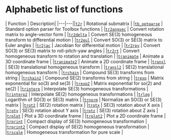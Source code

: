 ---
---
# Alphabetic list of functions
| Function | Description|
|---|---||[`t2r`](t2r.html) | Rotational submatrix |
|[`tb_optparse`](tb_optparse.html) | Standard option parser for Toolbox functions |
|[`tr2angvec`](tr2angvec.html) | Convert rotation matrix to angle-vector form |
|[`tr2delta`](tr2delta.html) | Convert SE(3) homogeneous transform to differential motion |
|[`tr2eul`](tr2eul.html) | Convert SO(3) or SE(3) matrix to Euler angles |
|[`tr2jac`](tr2jac.html) | Jacobian for differential motion |
|[`tr2rpy`](tr2rpy.html) | Convert SO(3) or SE(3) matrix to roll-pitch-yaw angles |
|[`tr2rt`](tr2rt.html) | Convert homogeneous transform to rotation and translation |
|[`tranimate`](tranimate.html) | Animate a 3D coordinate frame |
|[`tranimate2`](tranimate2.html) | Animate a 2D coordinate frame |
|[`transl`](transl.html) | SE(3) translational homogeneous transform |
|[`transl2`](transl2.html) | SE(2) translational homogeneous transform |
|[`trchain`](trchain.html) | Compound SE(3) transforms from string |
|[`trchain2`](trchain2.html) | Compound SE(2) transforms from string |
|[`trexp`](trexp.html) | Matrix exponential for so(3) and se(3) |
|[`trexp2`](trexp2.html) | Matrix exponential for so(2) and se(2) |
|[`trinterp`](trinterp.html) | Interpolate SE(3) homogeneous transformations |
|[`trinterp2`](trinterp2.html) | Interpolate SE(2) homogeneous transformations |
|[`trlog`](trlog.html) | Logarithm of SO(3) or SE(3) matrix |
|[`trnorm`](trnorm.html) | Normalize an SO(3) or SE(3) matrix |
|[`trot2`](trot2.html) | SE(2) rotation matrix |
|[`trotx`](trotx.html) | SE(3) rotation about X axis |
|[`troty`](troty.html) | SE(3) rotation about Y axis |
|[`trotz`](trotz.html) | SE(3) rotation about Z axis |
|[`trplot`](trplot.html) | Plot a 3D coordinate frame |
|[`trplot2`](trplot2.html) | Plot a 2D coordinate frame |
|[`trprint`](trprint.html) | Compact display of SE(3) homogeneous transformation |
|[`trprint2`](trprint2.html) | Compact display of SE(2) homogeneous transformation |
|[`trscale`](trscale.html) | Homogeneous transformation for pure scale |

